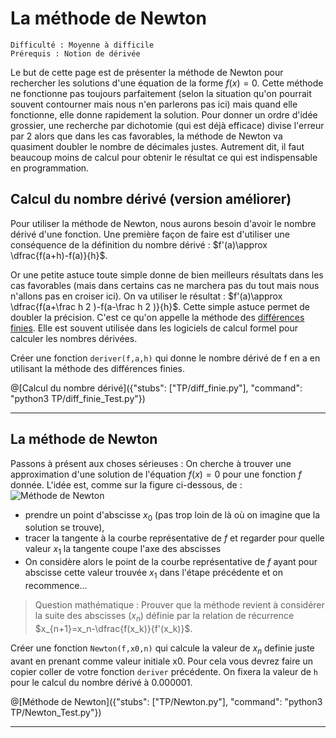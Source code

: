 # La méthode de Newton
`Difficulté : Moyenne à difficile`   
`Prérequis : Notion de dérivée`

Le but de cette page est de présenter la méthode de Newton pour rechercher les solutions d'une équation de la forme $`f(x)=0`$. Cette méthode ne fonctionne pas toujours parfaitement (selon la situation qu'on pourrait souvent contourner mais nous n'en parlerons pas ici) mais quand elle fonctionne, elle donne rapidement la solution. Pour donner un ordre d'idée grossier, une recherche par dichotomie (qui est déjà efficace) divise l'erreur par 2 alors que dans les cas favorables, la méthode de Newton va quasiment doubler le nombre de décimales justes. Autrement dit, il faut beaucoup moins de calcul pour obtenir le résultat ce qui est indispensable en programmation.

## Calcul du nombre dérivé (version améliorer)

Pour utiliser la méthode de Newton, nous aurons besoin d'avoir le nombre dérivé d'une fonction. Une première façon de faire est d'utiliser une conséquence de la définition du nombre dérivé : $`f'(a)\approx \dfrac{f(a+h)-f(a)}{h}`$. 

Or une petite astuce toute simple donne de bien meilleurs résultats dans les cas favorables (mais dans certains cas ne marchera pas du tout mais nous n'allons pas en croiser ici). On va utiliser le résultat : $`f'(a)\approx \dfrac{f(a+\frac h 2 )-f(a-\frac h 2 )}{h}`$.  Cette simple astuce permet de doubler la précision. C'est ce qu'on appelle la méthode des [différences finies](https://fr.wikipedia.org/wiki/Diff%C3%A9rence_finie). Elle est souvent utilisée dans les logiciels de calcul formel pour calculer les nombres dérivées.

Créer une fonction `deriver(f,a,h)` qui donne le nombre dérivé de f en a en utilisant la méthode des différences finies.

@[Calcul du nombre dérivé]({"stubs": ["TP/diff_finie.py"], "command": "python3 TP/diff_finie_Test.py"})

---

## La méthode de Newton

Passons à présent aux choses sérieuses : On cherche à trouver une approximation d'une solution de l'équation $`f(x)=0`$ pour une fonction $`f`$ donnée. L'idée est, comme sur la figure ci-dessous, de :
![Méthode de Newton](https://upload.wikimedia.org/wikipedia/commons/e/e0/NewtonIteration_Ani.gif)
- prendre un point d'abscisse $`x_0`$ (pas trop loin de là où on imagine que la solution se trouve), 
- tracer la tangente à la courbe représentative de $`f`$ et regarder pour quelle valeur $`x_1`$ la tangente coupe l'axe des abscisses
- On considère alors le point de la courbe représentative de $`f`$ ayant pour abscisse cette valeur trouvée $`x_1`$ dans l'étape précédente et on recommence...

> Question mathématique : Prouver que la méthode revient à considérer la suite des abscisses $`(x_n)`$ définie par la relation de récurrence $`x_{n+1}=x_n-\dfrac{f(x_k)}{f'(x_k)}`$.

Créer une fonction `Newton(f,x0,n)` qui calcule la valeur de $`x_n`$ definie juste avant en prenant comme valeur initiale x0.
Pour cela vous devrez faire un copier coller de votre fonction `deriver` précédente. On fixera la valeur de `h` pour le calcul du nombre dérivé à 0.000001.

@[Méthode de Newton]({"stubs": ["TP/Newton.py"], "command": "python3 TP/Newton_Test.py"})

---

